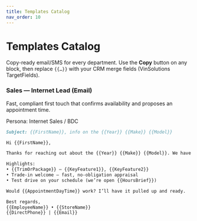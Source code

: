 ```yaml
---
title: Templates Catalog
nav_order: 10
---
```


<link rel="stylesheet" href="../assets/css/cards.css">
<script src="../assets/js/copy.js"></script>

# Templates Catalog

Copy-ready email/SMS for every department. Use the **Copy** button on any block, then replace `{{…}}` with your CRM merge fields (VinSolutions TargetFields).

<div class="cards">

<div class="card">
  <h3>Sales — Internet Lead (Email)</h3>
  <p>Fast, compliant first touch that confirms availability and proposes an appointment time.</p>
  <div class="meta">Persona: Internet Sales / BDC</div>
  
```md
Subject: {{FirstName}}, info on the {{Year}} {{Make}} {{Model}}

Hi {{FirstName}},

Thanks for reaching out about the {{Year}} {{Make}} {{Model}}. We have {{AvailabilitySummary}}.

Highlights:
• {{TrimOrPackage}} — {{KeyFeature1}}, {{KeyFeature2}}
• Trade-in welcome — fast, no-obligation appraisal
• Test drive on your schedule (we’re open {{HoursBrief}})

Would {{AppointmentDayTime}} work? I’ll have it pulled up and ready.

Best regards,
{{EmployeeName}} • {{StoreName}}
{{DirectPhone}} | {{Email}}
